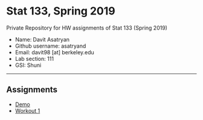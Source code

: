 # Stat 133, Spring 2019

Private Repository for HW assignments of Stat 133 (Spring 2019)

- Name: Davit Asatryan
- Github username: asatryand
- Email: davit98 [at] berkeley.edu
- Lab section: 111
- GSI: Shuni

-----

## Assignments

- [Demo](demo)
- [Workout 1](workout1)



